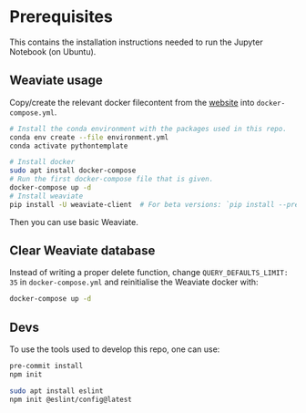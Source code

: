 # Prerequisites

This contains the installation instructions needed to run the Jupyter Notebook (on Ubuntu).

## Weaviate usage

Copy/create the relevant docker filecontent from the [website](https://weaviate.io/developers/weaviate/modules/reader-generator-modules/sum-transformers) into `docker-compose.yml`.

```sh
# Install the conda environment with the packages used in this repo.
conda env create --file environment.yml
conda activate pythontemplate

# Install docker
sudo apt install docker-compose
# Run the first docker-compose file that is given.
docker-compose up -d
# Install weaviate
pip install -U weaviate-client  # For beta versions: `pip install --pre -U "weaviate-client==4.*"`
```

Then you can use basic Weaviate.

## Clear Weaviate database

Instead of writing a proper delete function, change `QUERY_DEFAULTS_LIMIT: 35` in `docker-compose.yml` and
reinitialise the Weaviate docker with:

```sh
docker-compose up -d
```

## Devs

To use the tools used to develop this repo, one can use:

```sh
pre-commit install
npm init

sudo apt install eslint
npm init @eslint/config@latest
```
